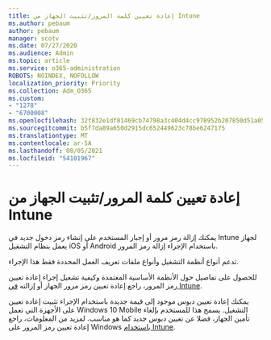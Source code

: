 ```yaml
---
title: إعادة تعيين كلمة المرور/تثبيت الجهاز من Intune
ms.author: pebaum
author: pebaum
manager: scotv
ms.date: 07/27/2020
ms.audience: Admin
ms.topic: article
ms.service: o365-administration
ROBOTS: NOINDEX, NOFOLLOW
localization_priority: Priority
ms.collection: Adm_O365
ms.custom:
- "1278"
- "6700008"
ms.openlocfilehash: 32f832e1df81469cb74798a3c404d4cc978952b207850d51a05e63acb4a4a2f9
ms.sourcegitcommit: b5f7da89a650d2915dc652449623c78be6247175
ms.translationtype: MT
ms.contentlocale: ar-SA
ms.lasthandoff: 08/05/2021
ms.locfileid: "54101967"
---
```

# <a name="device-pinpassword-reset-from-intune"></a>إعادة تعيين كلمة المرور/تثبيت الجهاز من Intune

يمكنك إزالة رمز مرور أو إجبار المستخدم على إنشاء رمز دخول جديد في Intune لجهاز يعمل بنظام التشغيل iOS أو Android باستخدام الإجراء إزالة رمز المرور.

تدعم أنواع أنظمة التشغيل وأنواع ملفات تعريف العمل المحددة فقط هذا الإجراء.

للحصول على تفاصيل حول الأنظمة الأساسية المعتمدة وكيفية تشغيل إجراء إعادة تعيين رمز المرور، راجع إعادة تعيين رمز مرور الجهاز أو إزالته [في Intune](https://docs.microsoft.com/intune/device-passcode-reset).

يمكنك إعادة تعيين دبوس موجود إلى قيمة جديدة باستخدام الإجراء تثبيت إعادة تعيين على الأجهزة التي تعمل Windows 10 Mobile التشغيل. يسمح هذا للمستخدم بإلغاء تأمين الجهاز، فضلا عن تعيين دبوس جديد كما هو مناسب. لمزيد من المعلومات، راجع إعادة تعيين رمز المرور على Windows [باستخدام Intune](https://docs.microsoft.com/intune/device-windows-pin-reset).